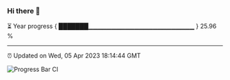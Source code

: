 ### Hi there 👋

⏳ Year progress { ███████▁▁▁▁▁▁▁▁▁▁▁▁▁▁▁▁▁▁▁▁▁▁▁ } 25.96 %

---

⏰ Updated on Wed, 05 Apr 2023 18:14:44 GMT

![Progress Bar CI](https://github.com/liununu/liununu/workflows/Progress%20Bar%20CI/badge.svg)
